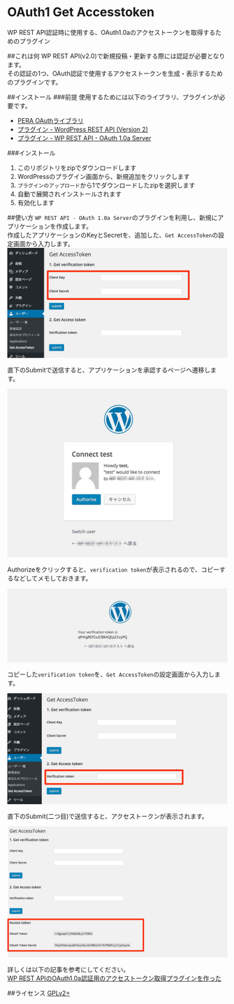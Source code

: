 # OAuth1 Get Accesstoken

WP REST API認証時に使用する、OAuth1.0aのアクセストークンを取得するためのプラグイン

##これは何
WP REST API(v2.0)で新規投稿・更新する際には認証が必要となります。  
その認証の1つ、OAuth認証で使用するアクセストークンを生成・表示するためのプラグインです。

##インストール
###前提
使用するためには以下のライブラリ、プラグインが必要です。

* [PERA OAuthライブラリ](https://pear.php.net/package/HTTP_OAuth)
* [プラグイン - WordPress REST API (Version 2) ](https://wordpress.org/plugins/rest-api/)
* [プラグイン - WP REST API - OAuth 1.0a Server](https://github.com/WP-API/OAuth1)

###インストール

1. このリポジトリをzipでダウンロードします
2. WordPressのプラグイン画面から、新規追加をクリックします
3. `プラグインのアップロード`から1でダウンロードしたzipを選択します
4. 自動で展開されインストールされます
5. 有効化します

##使い方
`WP REST API - OAuth 1.0a Server`のプラグインを利用し、新規にアプリケーションを作成します。  
作成したアプリケーションのKeyとSecretを、追加した、`Get AccessToken`の設定画面から入力します。  
![](img/readme01.jpg)

直下のSubmitで送信すると、アプリケーションを承認するページヘ遷移します。

![](img/readme03.jpg)

Authorizeをクリックすると、`verification token`が表示されるので、コピーするなどしてメモしておきます。

![](img/readme04.jpg)

コピーした`verification token`を、`Get AccessToken`の設定画面から入力します。

![](img/readme02.jpg)

直下のSubmit(二つ目)で送信すると、アクセストークンが表示されます。

![](img/readme05.jpg)

詳しくは以下の記事を参考にしてください。  
[WP REST APIのOAuth1.0a認証用のアクセストークン取得プラグインを作った](http://mrlittlebig.com/blog/post-1111/)

##ライセンス
[GPLv2+](http://www.gnu.org/licenses/gpl-2.0.html)